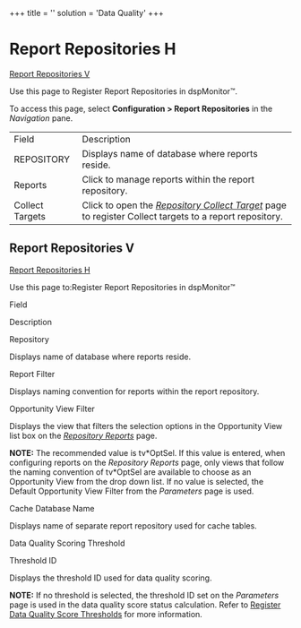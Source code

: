 +++
title = ''
solution = 'Data Quality'
+++

# <span id="Report_Repositories_H"></span>Report Repositories H

[Report Repositories V](#Report_Repositoriess_V)

<div class="use">

Use this page to Register Report Repositories in dspMonitor™.

</div>

To access this page, select **Configuration \> Report
Repositories** in the
*Navigation* pane.

|                 |                                                                                                                                         |
| --------------- | --------------------------------------------------------------------------------------------------------------------------------------- |
| Field           | Description                                                                                                                             |
| REPOSITORY      | Displays name of database where reports reside.                                                                                         |
| Reports         | Click to manage reports within the report repository.                                                                                   |
| Collect Targets | Click to open the *[Repository Collect Target](Repository_Collect_Target.htm)* page to register Collect targets to a report repository. |

## <span id="Data_Sources_V"></span>Report Repositories V

[Report Repositories H](#Report_Repositories_H)

<div class="use">

Use this page to:Register Report Repositories in dspMonitor™

</div>

Field

Description

Repository

Displays name of database where reports reside.

Report Filter

Displays naming convention for reports within the report repository.

Opportunity View Filter

Displays the view that filters the selection options in the Opportunity
View list box on the *[Repository Reports](Repository_Reports_H.htm)*
page.

**NOTE:** The recommended value is tv\*OptSel. If this value is entered,
when configuring reports on the *Repository Reports* page, only views
that follow the naming convention of tv\*OptSel are available to choose
as an Opportunity View from the drop down list. If no value is selected,
the Default Opportunity View Filter from the *Parameters* page is used.

Cache Database Name

Displays name of separate report repository used for cache tables.

Data Quality Scoring Threshold

Threshold ID

Displays the threshold ID used for data quality scoring.

**NOTE:** If no threshold is selected, the threshold ID set on the
*Parameters* page is used in the data quality score status calculation.
Refer to [Register Data Quality Score
Thresholds](../Use_Cases/Populate_Configuration_Tables.htm#Register_Data_Quality_Score_Thresholds)
for more information.
